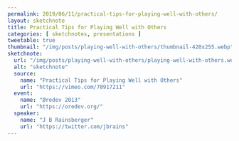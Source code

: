 ```yaml
---
permalink: 2019/06/11/practical-tips-for-playing-well-with-others/
layout: sketchnote
title: Practical Tips for Playing Well with Others
categories: [ sketchnotes, presentations ]
tweetable: true
thumbnail: "/img/posts/playing-well-with-others/thumbnail-420x255.webp"
sketchnote:
  url: "/img/posts/playing-well-with-others/playing-well-with-others.webp"
  alt: "sketchnote"
  source:
    name: "Practical Tips for Playing Well with Others"
    url: "https://vimeo.com/78917211"
  event:
    name: "Øredev 2013"
    url: "https://oredev.org/"
  speaker:
    name: "J B Rainsberger"
    url: "https://twitter.com/jbrains"
---
```

